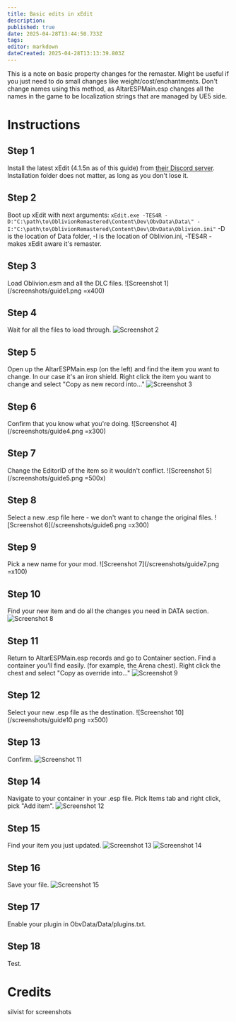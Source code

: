 ```yaml
---
title: Basic edits in xEdit
description: 
published: true
date: 2025-04-28T13:44:50.733Z
tags: 
editor: markdown
dateCreated: 2025-04-28T13:13:39.803Z
---
```


This is a note on basic property changes for the remaster. Might be useful if you just need to do small changes like weight/cost/enchantments. Don't change names using this method, as AltarESPMain.esp changes all the names in the game to be localization strings that are managed by UE5 side.

# Instructions
## Step 1
Install the latest xEdit (4.1.5n as of this guide) from [their Discord server](https://discord.com/invite/5t8RnNQ). Installation folder does not matter, as long as you don't lose it.
## Step 2
Boot up xEdit with next arguments:
   `xEdit.exe -TES4R -D:"C:\path\to\OblivionRemastered\Content\Dev\ObvData\Data\" -I:"C:\path\to\OblivionRemastered\Content\Dev\ObvData\Oblivion.ini"`
   -D is the location of Data folder, -I is the location of Oblivion.ini, -TES4R - makes xEdit aware it's remaster.
## Step 3
Load Oblivion.esm and all the DLC files.
   ![Screenshot 1](/screenshots/guide1.png =x400)
## Step 4
Wait for all the files to load through.
   ![Screenshot 2](/screenshots/guide2.png)
## Step 5
Open up the AltarESPMain.esp (on the left) and find the item you want to change. In our case it's an iron shield. Right click the item you want to change and select "Copy as new record into..."
   ![Screenshot 3](/screenshots/guide3.png)
## Step 6
Confirm that you know what you're doing.
   ![Screenshot 4](/screenshots/guide4.png =x300)
## Step 7
Change the EditorID of the item so it wouldn't conflict. 
   ![Screenshot 5](/screenshots/guide5.png =500x)
## Step 8
Select a new .esp file here - we don't want to change the original files.
   ![Screenshot 6](/screenshots/guide6.png =x300)
## Step 9
Pick a new name for your mod.
   ![Screenshot 7](/screenshots/guide7.png =x100)
## Step 10
 Find your new item and do all the changes you need in DATA section.
    ![Screenshot 8](/screenshots/guide8.png)
## Step 11
Return to AltarESPMain.esp records and go to Container section. Find a container you'll find easily. (for example, the Arena chest). Right click the chest and select "Copy as override into..."
    ![Screenshot 9](/screenshots/guide9.png)
## Step 12
Select your new .esp file as the destination.
    ![Screenshot 10](/screenshots/guide10.png =x500)
## Step 13
Confirm.
    ![Screenshot 11](/screenshots/guide11.png)
## Step 14
Navigate to your container in your .esp file. Pick Items tab and right click, pick "Add item".
    ![Screenshot 12](/screenshots/guide12.png)
## Step 15
Find your item you just updated.
    ![Screenshot 13](/screenshots/guide13.png)
    ![Screenshot 14](/screenshots/guide14.png)
## Step 16
Save your file.
    ![Screenshot 15](/screenshots/guide15.png)
## Step 17
Enable your plugin in ObvData/Data/plugins.txt.

## Step 18
Test.

# Credits
silvist for screenshots